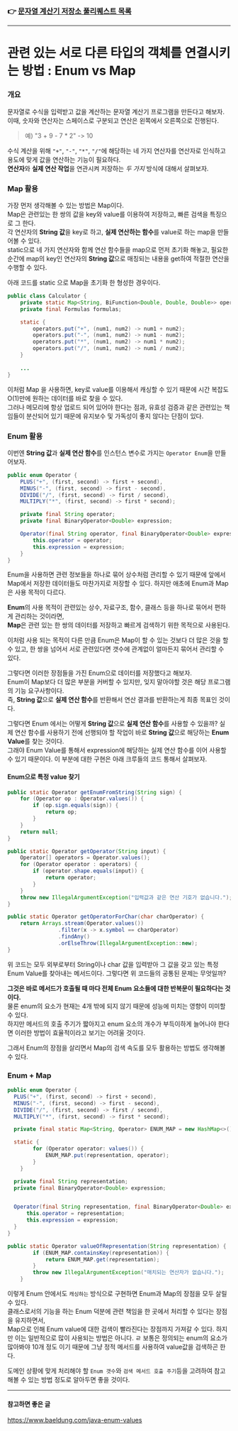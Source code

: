 ### 👉 [문자열 계산기 저장소 풀리퀘스트 목록](https://github.com/woowacourse/java-calculator/pulls?q=is%3Apr+is%3Aclosed)
---

# 관련 있는 서로 다른 타입의 객체를 연결시키는 방법 : Enum vs Map

### 개요
문자열로 수식을 입력받고 값을 계산하는 문자열 계산기 프로그램을 만든다고 해보자. 이때, 숫자와 연산자는 스페이스로 구분되고 연산은 왼쪽에서 오른쪽으로 진행된다.

> 예) "3 + 9 - 7 * 2" -> 10  

수식 계산을 위해 `"+"`, `"-"`, `"*"`, `"/"`에 해당하는 네 가지 연산자를 연산자로 인식하고 용도에 맞게 값을 연산하는 기능이 필요하다.  
**연산자**와 **실제 연산 작업**을 연관시켜 저장하는 *두 가지* 방식에 대해서 살펴보자.

### Map 활용
가장 먼저 생각해볼 수 있는 방법은 Map이다.  
Map은 관련있는 한 쌍의 값을 key와 value를 이용하여 저장하고, 빠른 검색을 특징으로 그 한다.  
각 연산자의 **String 값**을 key로 하고, **실제 연산하는 함수**를 value로 하는 map을 만들어볼 수 있다.  
static으로 네 가지 연산자와 함께 연산 함수들을 map으로 먼저 초기화 해놓고, 필요한 순간에 map의 key인 연산자의 **String 값**으로 매칭되는 내용을 get하여 적절한 연산을 수행할 수 있다.  

아래 코드를 static 으로 Map을 초기화 한 형성한 경우이다.
``` java
public class Calculator {
    private static Map<String, BiFunction<Double, Double, Double>> operators = new HashMap<>();
    private final Formulas formulas;

    static {
        operators.put("+", (num1, num2) -> num1 + num2);
        operators.put("-", (num1, num2) -> num1 - num2);
        operators.put("*", (num1, num2) -> num1 * num2);
        operators.put("/", (num1, num2) -> num1 / num2);
    }
    
    ...
}
```
이처럼 Map 을 사용하면, key로 value를 이용해서 캐싱할 수 있기 때문에 시간 복잡도 O(1)만에 원하는 데이터를 바로 찾을 수 있다.  
그러나 메모리에 항상 업로드 되어 있어야 한다는 점과, 유효성 검증과 같은 관련있는 책임들이 분산되어 있기 때문에 유지보수 및 가독성이 좋지 않다는 단점이 있다. 

### Enum 활용
이번엔 **String 값**과 **실제 연산 함수**를 인스턴스 변수로 가지는 `Operator Enum`을 만들어보자.
``` java
public enum Operator {
    PLUS("+", (first, second) -> first + second),
    MINUS("-", (first, second) -> first - second),
    DIVIDE("/", (first, second) -> first / second),
    MULTIPLY("*", (first, second) -> first * second);

    private final String operator;
    private final BinaryOperator<Double> expression;

    Operator(final String operator, final BinaryOperator<Double> expression) {
        this.operator = operator;
        this.expression = expression;
    }
}
```
Enum을 사용하면 관련 정보들을 하나로 묶어 상수처럼 관리할 수 있기 때문에 앞에서 Map에서 저장한 데이터들도 마찬가지로 저장할 수 있다.
하지만 애초에 Enum과 Map은 사용 목적이 다르다.

**Enum**의 사용 목적이 관련있는 상수, 자료구조, 함수, 클래스 등을 하나로 묶어서 편하게 관리하는 것이라면,  
**Map**은 관련 있는 한 쌍의 데이터를 저장하고 빠르게 검색하기 위한 목적으로 사용된다.

이처럼 사용 되는 목적이 다른 만큼 Enum은 Map이 할 수 있는 것보다 더 많은 것을 할 수 있고, 
한 쌍을 넘어서 서로 관련있다면 갯수에 관계없이 얼마든지 묶어서 관리할 수 있다.

그렇다면 이러한 장점들을 가진 Enum으로 데이터를 저장했다고 해보자.  
Enum이 Map보다 더 많은 부분을 커버할 수 있지만, 잊지 말아야할 것은 해당 프로그램의 기능 요구사항이다.  
즉, **String 값**으로 **실제 연산 함수**를 반환해서 연산 결과를 반환하는게 최종 목표인 것이다.

그렇다면 Enum 에서는 어떻게 **String 값**으로 **실제 연산 함수**를 사용할 수 있을까?
실제 연산 함수를 사용하기 전에 선행되야 할 작업이 바로 **String 값**으로 해당하는 **Enum Value**를 찾는 것이다.  
그래야 Enum Value를 통해서 expression에 해당하는 실제 연산 함수를 이어 사용할 수 있기 때문이다.
이 부분에 대한 구현은 아래 크루들의 코드 통해서 살펴보자.

#### Enum으로 특정 value 찾기
```java
public static Operator getEnumFromString(String sign) {
    for (Operator op : Operator.values()) {
        if (op.sign.equals(sign)) {
            return op;
        }
    }
    return null;
}
```
```java
public static Operator getOperator(String input) {
    Operator[] operators = Operator.values();
    for (Operator operator : operators) {
        if (operator.shape.equals(input)) {
            return operator;
        }
    }
    throw new IllegalArgumentException("입력값과 같은 연산 기호가 없습니다.");
}
```
``` java
public static Operator getOperatorForChar(char charOperator) {
    return Arrays.stream(Operator.values())
                .filter(x -> x.symbol == charOperator)
                .findAny()
                .orElseThrow(IllegalArgumentException::new);
}
```

위 코드는 모두 외부로부터 String이나 char 값을 입력받아 그 값을 갖고 있는 특정 Enum Value를 찾아내는 메서드이다. 
그렇다면 위 코드들의 공통된 문제는 무엇일까?  

**그것은 바로 메서드가 호출될 때 마다 전체 Enum 요소들에 대한 반복문이 필요하다는 것이다.**   
물론 enum의 요소가 현재는 4개 밖에 되지 않기 때문에 성능에 미치는 영향이 미미할 수 있다.  
하지만 메서드의 호출 주기가 짧아지고 enum 요소의 개수가 부득이하게 늘어나야 한다면 이러한 방법이 효율적이라고 보기는 어려울 것이다.

그래서 Enum의 장점을 살리면서 Map의 검색 속도를 모두 활용하는 방법도 생각해볼 수 있다. 

### Enum + Map
``` java
public enum Operator {
  PLUS("+", (first, second) -> first + second),
  MINUS("-", (first, second) -> first - second),
  DIVIDE("/", (first, second) -> first / second),
  MULTIPLY("*", (first, second) -> first * second);

  private final static Map<String, Operator> ENUM_MAP = new HashMap<>();

  static {
        for (Operator operator: values()) {
            ENUM_MAP.put(representation, operator);
        }
    }

  private final String representation;
  private final BinaryOperator<Double> expression;


  Operator(final String representation, final BinaryOperator<Double> expression) {
      this.operator = representation;
      this.expression = expression;
  }
}

public static Operator valueOfRepresentation(String representation) {
        if (ENUM_MAP.containsKey(representation)) {
            return ENUM_MAP.get(representation);
        }
        throw new IllegalArgumentException("매치되는 연산자가 없습니다.");
    }
```

이렇게 Enum 안에서도 `캐싱하는` 방식으로 구현하면 Enum과 Map의 장점을 모두 살릴 수 있다.  
클래스로서의 기능을 하는 Enum 덕분에 관련 책임을 한 곳에서 처리할 수 있다는 장점을 유지하면서,  
Map으로 인해 Enum value에 대한 검색이 빨라진다는 장점까지 가져갈 수 있다.
하지만 이는 일반적으로 많이 사용되는 방법은 아니다.  ㄹ
보통은 정의되는 enum의 요소가 많아봐야 10개 정도 이기 때문에 그냥 정적 메서드를 사용하여 value값을 검색하곤 한다.

도메인 상황에 맞게 처리해야 할 `Enum 갯수`와 `검색 메서드 호출 주기`등을 고려하여 참고해볼 수 있는 방법 정도로 알아두면 좋을 것이다. 

---
#### 참고하면 좋은 글
https://www.baeldung.com/java-enum-values
